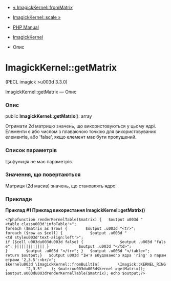 - [« ImagickKernel::fromMatrix](imagickkernel.frommatrix.md)
- [ImagickKernel::scale »](imagickkernel.scale.md)

- [PHP Manual](index.md)
- [ImagickKernel](class.imagickkernel.md)
- Опис

# ImagickKernel::getMatrix

(PECL imagick \>u003d 3.3.0)

ImagickKernel::getMatrix — Опис

### Опис

public **ImagickKernel::getMatrix**(): array

Отримати 2d матрицю значень, що використовуються у цьому ядрі. Елементи
є або числом з плаваючою точкою для використовуваних елементів, або
'false', якщо елемент має бути пропущений.

### Список параметрів

Ця функція не має параметрів.

### Значення, що повертаються

Матриця (2d масив) значень, що становлять ядро.

### Приклади

**Приклад #1 Приклад використання **ImagickKernel::getMatrix()****

` <?phpfunction renderKernelTable($matrix) {   $output u003d "<table classu003d'infoTable'>"; foreach ($matrix as $row) {        $output .u003d "<tr>"; foreach ($row as $cell) {            $output .u003d "<td styleu003d'text-align:left'>"; if ($cell u003du003du003d false) {                $output .u003d "false"; }|||||||||||| }             $output .u003d "</td>"; }        $output .u003d "</tr>"; }   $output .u003d "</table>"; return $output;}   $output u003d "Ім'я вбудованого ядра 'ring' з параметрами '2,3.5':<br/>"; $kernelu003d \ImagickKernel::fromBuiltIn(        \Imagick::KERNEL_RING,        "2,3.5"    ); $matrixu003du003d$kernel->getMatrix(); $output.u003du003drenderKernelTable($matrix); echo $output;?> `
